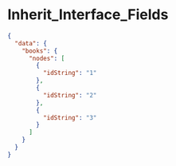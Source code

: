 # Inherit_Interface_Fields

```json
{
  "data": {
    "books": {
      "nodes": [
        {
          "idString": "1"
        },
        {
          "idString": "2"
        },
        {
          "idString": "3"
        }
      ]
    }
  }
}
```
